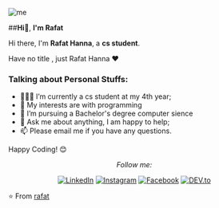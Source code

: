 ![me](https://github.com/L1cardo/L1cardo/raw/master/assets/me.gif)

##**Hi**👋, **I'm Rafat**

Hi there, I'm **Rafat Hanna**, a **cs student**.

Have no title , just Rafat Hanna ♥


### Talking about Personal Stuffs:

- 👨🏽‍💻 I’m currently a cs student at my 4th year; 
- 🤔 My interests are with programming
- 💼 I’m pursuing a Bachelor's degree computer sience
- 💬 Ask me about anything, I am happy to help;
- 📫 Please email me if you have any questions.



Happy Coding! 😊

<div align="center">

<i>Follow me:</i><br>

<a href="https://www.instagram.com/rafat%20hanna?fbclid=IwAR3WlSWAFMXKLKajlv6RRLgfWeSsSH_96Yv4Jqyj_240g9rHHq7wHetyacU" target="_blank"><img src="https://img.shields.io/badge/LinkedIn-%230077B5.svg?&style=flat-square&logo=linkedin&logoColor=white" alt="LinkedIn"></a>
<a href="https://www.instagram.com/rafat%20hanna?fbclid=IwAR3WlSWAFMXKLKajlv6RRLgfWeSsSH_96Yv4Jqyj_240g9rHHq7wHetyacU" target="_blank"><img src="https://img.shields.io/badge/Instagram-%23E4405F.svg?&style=flat-square&logo=instagram&logoColor=white" alt="Instagram"></a>
<a href="https://www.facebook.com/rafat.hanna.925?locale=ar_AR" target="_blank"><img src="https://img.shields.io/badge/Facebook-%231877F2.svg?&style=flat-square&logo=facebook&logoColor=white" alt="Facebook"></a>
<a href="https://dev.to/ABSphreak" target="_blank"><img src="https://img.shields.io/badge/DEV-%230A0A0A.svg?&style=flat-square&logo=DEV.to&logoColor=white" alt="DEV.to"></a>

</div>



⭐️ From [rafat](https://github.com/rafathanna)
